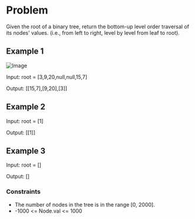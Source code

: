 # Problem

Given the root of a binary tree, return the bottom-up level order traversal of its nodes' values. (i.e., from left to right, level by level from leaf to root).

## Example 1

![Image](https://assets.leetcode.com/uploads/2021/02/19/tree1.jpg)

Input: root = [3,9,20,null,null,15,7]

Output: [[15,7],[9,20],[3]]

## Example 2

Input: root = [1]

Output: [[1]]

## Example 3

Input: root = []

Output: []
 
### Constraints

- The number of nodes in the tree is in the range [0, 2000].
- -1000 <= Node.val <= 1000

